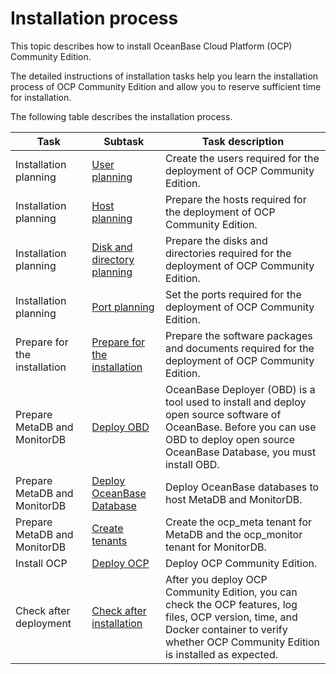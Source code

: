 Installation process
=========================================

This topic describes how to install OceanBase Cloud Platform (OCP) Community Edition.

The detailed instructions of installation tasks help you learn the installation process of OCP Community Edition and allow you to reserve sufficient time for installation.

The following table describes the installation process.


|             Task             |                                   Subtask                                   |                                                                                       Task description                                                                                       |
|------------------------------|-----------------------------------------------------------------------------|----------------------------------------------------------------------------------------------------------------------------------------------------------------------------------------------|
| Installation planning        | [User planning](300.installation-planning/100.user-planning.md)                | Create the users required for the deployment of OCP Community Edition.                                                                                                                       |
| Installation planning        | [Host planning](300.installation-planning/200.host-planning.md)                | Prepare the hosts required for the deployment of OCP Community Edition.                                                                                                                      |
| Installation planning        | [Disk and directory planning](300.installation-planning/300.disk-and-directory-management.md)  | Prepare the disks and directories required for the deployment of OCP Community Edition.                                                                                                      |
| Installation planning        | [Port planning](300.installation-planning/400.port-planning.md)                | Set the ports required for the deployment of OCP Community Edition.                                                                                                                          |
| Prepare for the installation | [Prepare for the installation](../200.deployment-guide/400.installation-preparation.md) | Prepare the software packages and documents required for the deployment of OCP Community Edition.                                                                                            |
| Prepare MetaDB and MonitorDB | [Deploy OBD](500.prepare-metadb-and-monitordb/100.deploy-obd.md)                   | OceanBase Deployer (OBD) is a tool used to install and deploy open source software of OceanBase. Before you can use OBD to deploy open source OceanBase Database, you must install OBD.      |
| Prepare MetaDB and MonitorDB | [Deploy OceanBase Database](500.prepare-metadb-and-monitordb/200.deploy-the-oceanbase-database.md)    | Deploy OceanBase databases to host MetaDB and MonitorDB.                                                                                                                                     |
| Prepare MetaDB and MonitorDB | [Create tenants](500.prepare-metadb-and-monitordb/300.deploy-create-a-tenant.md)               | Create the ocp_meta tenant for MetaDB and the ocp_monitor tenant for MonitorDB.                                                                                                              |
| Install OCP                  | [Deploy OCP](../200.deployment-guide/600.deploy-ocp.md)                   | Deploy OCP Community Edition.                                                                                                                                                                |
| Check after deployment       | [Check after installation](../200.deployment-guide/700.check-after-installation.md)     | After you deploy OCP Community Edition, you can check the OCP features, log files, OCP version, time, and Docker container to verify whether OCP Community Edition is installed as expected. |
